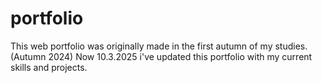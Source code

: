 # portfolio
This web portfolio was originally made in the first autumn of my studies. (Autumn 2024) 
Now 10.3.2025 i've updated this portfolio with my current skills and projects.
